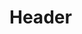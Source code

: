 <!-- TITLE: Vanderbilt Robotics Intelligence Wiki  -->
<!-- SUBTITLE: A quick summary of Home -->

# Header